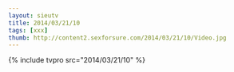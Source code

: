 ```yaml
--- 
layout: sieutv
title: 2014/03/21/10
tags: [xxx]
thumb: http://content2.sexforsure.com/2014/03/21/10/Video.jpg
---
```

{% include tvpro src="2014/03/21/10" %} 
